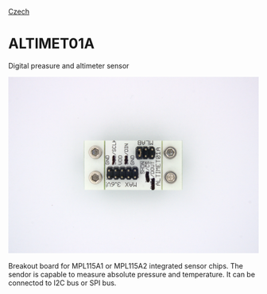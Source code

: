 
[Czech](./README.cs.md)
<!--- module --->
# ALTIMET01A
<!--- Emodule --->

<!--- subtitle --->Digital preasure and altimeter sensor<!--- Esubtitle --->

![ALTIMET01A](/doc/img/ALTIMET01A_SPI_top_big.jpg)

<!--- description --->Breakout board for MPL115A1 or MPL115A2 integrated sensor chips. The sendor is capable to measure absolute pressure and temperature. It can be connectod to I2C bus or SPI bus.<!--- Edescription --->
            
